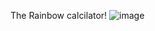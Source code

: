 The Rainbow calcilator!
![image](https://github.com/kukuxer/Calculator/assets/140914942/07eb7970-3503-4f1a-82e6-fb87825408cd)

